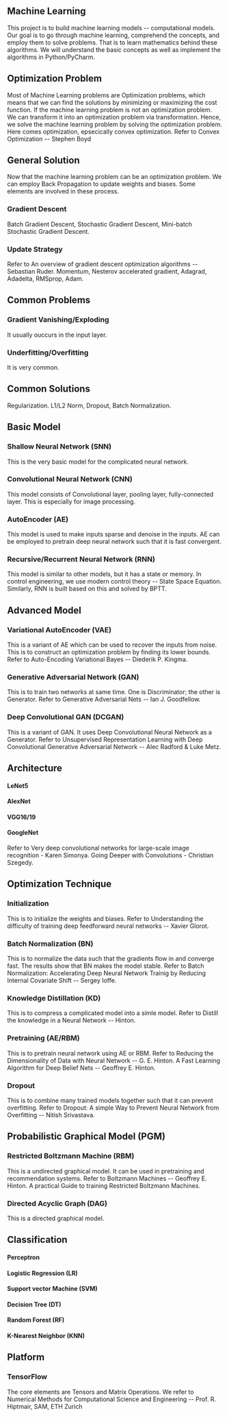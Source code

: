 ##  Machine Learning
This project is to build machine learning models -- computational models. Our goal is to go through machine learning, comprehend the concepts, and employ them to solve problems. That is to learn mathematics behind these algorithms. We will understand the basic concepts as well as implement the algorithms in Python/PyCharm.  

## Optimization Problem
Most of Machine Learning problems are Optimization problems, which means that we can find the solutions by minimizing or maximizing the cost function. If the machine learning problem is not an optimization problem. We can transform it into an optimization problem via transformation. Hence, we solve the machine learning problem by solving the optimization problem. Here comes optimization, epsecically convex optimization. Refer to Convex Optimization -- Stephen Boyd

## General Solution
Now that the machine learning problem can be an optimization problem. We can employ Back Propagation to update weights and biases. Some elements are involved in these process.

### Gradient Descent
Batch Gradient Descent,
Stochastic Gradient Descent,
Mini-batch Stochastic Gradient Descent.

### Update Strategy
Refer to An overview of gradient descent optimization algorithms -- Sebastian Ruder. 
Momentum,
Nesterov accelerated gradient,
Adagrad,
Adadelta,
RMSprop,
Adam.
  
## Common Problems
### Gradient Vanishing/Exploding
It usually ouccurs in the input layer. 

### Underfitting/Overfitting
It is very common.

## Common Solutions
Regularization. L1/L2 Norm, Dropout, Batch Normalization. 

## Basic Model
### Shallow Neural Network (SNN)
This is the very basic model for the complicated neural network.

### Convolutional Neural Network (CNN)
This model consists of Convolutional layer, pooling layer, fully-connected layer. This is especially for image processing.

### AutoEncoder (AE)
This model is used to make inputs sparse and denoise in the inputs. AE can be employed to pretrain deep neural network such that it is fast convergent.

### Recursive/Recurrent Neural Network (RNN)
This model is similar to other models, but it has a state or memory. In control engineering, we use modern control theory -- State Space Equation. Similarly, RNN is built based on this and solved by BPTT.

## Advanced Model
### Variational AutoEncoder (VAE)
This is a variant of AE which can be used to recover the inputs from noise. This is to construct an optimization problem by finding its lower bounds. Refer to Auto-Encoding Variational Bayes -- Diederik P. Kingma. 

### Generative Adversarial Network (GAN)
This is to train two networks at same time. One is Discriminator; the other is Generator. Refer to Generative Adversarial Nets -- Ian J. Goodfellow.

### Deep Convolutional GAN (DCGAN)
This is a variant of GAN. It uses Deep Convolutional Neural Network as a Generator. Refer to Unsupervised Representation Learning with Deep Convolutional Generative Adversarial Network -- Alec Radford & Luke Metz.

## Architecture
#### LeNet5
#### AlexNet
#### VGG16/19
#### GoogleNet

Refer to Very deep convolutional networks for large-scale image recognition - Karen Simonya. Going Deeper with Convolutions - Christian Szegedy.

## Optimization Technique
### Initialization
This is to initialize the weights and biases. Refer to Understanding the difficulty of training deep feedforward neural networks -- Xavier Glorot.

### Batch Normalization (BN)
This is to normalize the data such that the gradients flow in and converge fast. The results show that BN makes the model stable. Refer to Batch Normalization: Accelerating Deep Neural Network Trainig by Reducing Internal Covariate Shift -- Sergey Ioffe.

### Knowledge Distillation (KD)
This is to compress a complicated model into a simle model. Refer to Distill the knowledge in a Neural Network -- Hinton.

### Pretraining (AE/RBM)
This is to pretrain neural network using AE or RBM. Refer to Reducing the Dimensionality of Data with Neural Network -- G. E. Hinton. A Fast Learning Algorithm for Deep Belief Nets -- Geoffrey E. Hinton.

### Dropout
This is to combine many trained models together such that it can prevent overfitting.  Refer to Dropout: A simple Way to Prevent Neural Network from Overfitting -- Nitish Srivastava.

## Probabilistic Graphical Model (PGM)

### Restricted Boltzmann Machine (RBM)
This is a undirected graphical model. It can be used in pretraining and recommendation systems. Refer to Boltzmann Machines -- Geoffrey E. Hinton. A practical Guide to training Restricted Boltzmann Machines.

### Directed Acyclic Graph (DAG)
This is a directed graphical model.

## Classification
#### Perceptron

#### Logistic Regression (LR)

#### Support vector Machine (SVM)

#### Decision Tree (DT)

#### Random Forest (RF)

#### K-Nearest Neighbor (KNN)

## Platform
### TensorFlow
The core elements are Tensors and Matrix Operations.
We refer to Numerical Methods for Computational Science and Engineering -- Prof. R. Hiptmair, SAM, ETH Zurich
